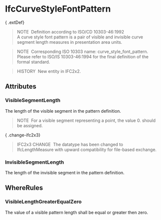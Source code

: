 # IfcCurveStyleFontPattern

{ .extDef}
> NOTE&nbsp; Definition according to ISO/CD 10303-46:1992  
> A curve style font pattern is a pair of visible and invisible curve segment length measures in presentation area units.

> NOTE&nbsp; Corresponding ISO 10303 name: curve_style_font_pattern. Please refer to ISO/IS 10303-46:1994 for the final definition of the formal standard.

> HISTORY&nbsp; New entity in IFC2x2.

## Attributes

### VisibleSegmentLength
The length of the visible segment in the pattern definition.
> NOTE&nbsp; For a visible segment representing a point, the value 0. should be assigned.

{ .change-ifc2x3}
> IFC2x3 CHANGE&nbsp; The datatype has been changed to IfcLengthMeasure with upward compatibility for file-based exchange.

### InvisibleSegmentLength
The length of the invisible segment in the pattern definition.

## WhereRules

### VisibleLengthGreaterEqualZero
The value of a visible pattern length shall be equal or greater then zero.
